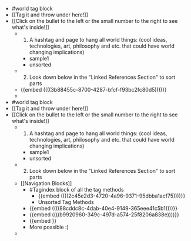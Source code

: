 - #world tag block
- [[Tag it and throw under here!]]
- [[Click on the bullet to the left or the small number to the right to see what's inside!]]
	- 1. A hashtag and page to hang all world things: (cool ideas, technologies, art, philosophy and etc. that could have world changing implications)
		- sample1
		- unsorted
	- 2. Look down below in the "Linked References Section" to sort parts
	- {{embed  ((((3b88455c-8700-4287-bfcf-f93bc2fc80d5))))}}
	-
- #world tag block
- [[Tag it and throw under here!]]
- [[Click on the bullet to the left or the small number to the right to see what's inside!]]
	- 1. A hashtag and page to hang all world things: (cool ideas, technologies, art, philosophy and etc. that could have world changing implications)
		- sample1
		- unsorted
	- 2. Look down below in the "Linked References Section" to sort parts
	- [[Navigation Blocks]]
		- #Tagindex block of all the tag methods
			- {{embed  ((((2c45e2d3-4720-4a96-9371-95dbba1acf75))))}}
			- Unsorted Tag Methods
		- {{embed  ((((88cddc8c-4dab-40e4-9149-365eee41c5b1))))}}
		- {{embed  ((((b9920960-349c-497d-a574-25f8206a838e))))}}
		- {{embed  }}
		- More possible :)
	-